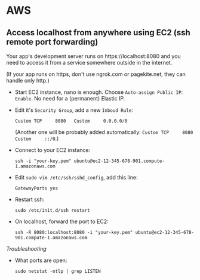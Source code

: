 # AWS

## Access localhost from anywhere using EC2 (ssh remote port forwarding)

Your app's development server runs on https://localhost:8080 and you need to access it from a service somewhere outside in the internet. 

(If your app runs on https, don't use ngrok.com or pagekite.net, they can handle only http.)

* Start EC2 instance, nano is enough. Choose `Auto-assign Public IP`: `Enable`. No need for a (permanent) Elastic IP.
* Edit it's `Security Group`, add a new `Inboud Rule`:

      Custom TCP     8080   Custom     0.0.0.0/0
    
  (Another one will be probably added automatically: `Custom TCP     8080   Custom     ::/0`.)
    
* Connect to your EC2 instance:
     
      ssh -i "your-key.pem" ubuntu@ec2-12-345-678-901.compute-1.amazonaws.com
     
* Edit `sudo vim /etc/ssh/sshd_config`, add this line:  

      GatewayPorts yes
     
* Restart ssh:

      sudo /etc/init.d/ssh restart

* On localhost, forward the port to EC2:

      ssh -R 8080:localhost:8080 -i "your-key.pem" ubuntu@ec2-12-345-678-901.compute-1.amazonaws.com
    
*Troubleshooting*

* What ports are open:

      sudo netstat -ntlp | grep LISTEN
